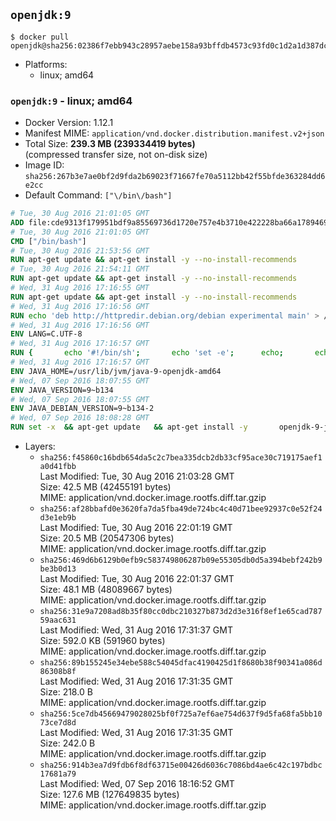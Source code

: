 ## `openjdk:9`

```console
$ docker pull openjdk@sha256:02386f7ebb943c28957aebe158a93bffdb4573c93fd0c1d2a1d387dc799dfe2c
```

-	Platforms:
	-	linux; amd64

### `openjdk:9` - linux; amd64

-	Docker Version: 1.12.1
-	Manifest MIME: `application/vnd.docker.distribution.manifest.v2+json`
-	Total Size: **239.3 MB (239334419 bytes)**  
	(compressed transfer size, not on-disk size)
-	Image ID: `sha256:267b3e7ae0bf2d9fda2b69023f71667fe70a5112bb42f55bfde363284dd6e2cc`
-	Default Command: `["\/bin\/bash"]`

```dockerfile
# Tue, 30 Aug 2016 21:01:05 GMT
ADD file:cde9313f179951bdf9a85569736d1720e757e4b3710e422228ba66a1789469a9 in / 
# Tue, 30 Aug 2016 21:01:05 GMT
CMD ["/bin/bash"]
# Tue, 30 Aug 2016 21:53:56 GMT
RUN apt-get update && apt-get install -y --no-install-recommends 		ca-certificates 		curl 		wget 	&& rm -rf /var/lib/apt/lists/*
# Tue, 30 Aug 2016 21:54:11 GMT
RUN apt-get update && apt-get install -y --no-install-recommends 		bzr 		git 		mercurial 		openssh-client 		subversion 				procps 	&& rm -rf /var/lib/apt/lists/*
# Wed, 31 Aug 2016 17:16:55 GMT
RUN apt-get update && apt-get install -y --no-install-recommends 		bzip2 		unzip 		xz-utils 	&& rm -rf /var/lib/apt/lists/*
# Wed, 31 Aug 2016 17:16:56 GMT
RUN echo 'deb http://httpredir.debian.org/debian experimental main' > /etc/apt/sources.list.d/experimental.list
# Wed, 31 Aug 2016 17:16:56 GMT
ENV LANG=C.UTF-8
# Wed, 31 Aug 2016 17:16:57 GMT
RUN { 		echo '#!/bin/sh'; 		echo 'set -e'; 		echo; 		echo 'dirname "$(dirname "$(readlink -f "$(which javac || which java)")")"'; 	} > /usr/local/bin/docker-java-home 	&& chmod +x /usr/local/bin/docker-java-home
# Wed, 31 Aug 2016 17:16:57 GMT
ENV JAVA_HOME=/usr/lib/jvm/java-9-openjdk-amd64
# Wed, 07 Sep 2016 18:07:55 GMT
ENV JAVA_VERSION=9~b134
# Wed, 07 Sep 2016 18:07:55 GMT
ENV JAVA_DEBIAN_VERSION=9~b134-2
# Wed, 07 Sep 2016 18:08:28 GMT
RUN set -x 	&& apt-get update 	&& apt-get install -y 		openjdk-9-jdk-headless="$JAVA_DEBIAN_VERSION" 	&& rm -rf /var/lib/apt/lists/* 	&& [ "$JAVA_HOME" = "$(docker-java-home)" ]
```

-	Layers:
	-	`sha256:f45860c16bdb654da5c2c7bea335dcb2db33cf95ace30c719175aef1a0d41fbb`  
		Last Modified: Tue, 30 Aug 2016 21:03:28 GMT  
		Size: 42.5 MB (42455191 bytes)  
		MIME: application/vnd.docker.image.rootfs.diff.tar.gzip
	-	`sha256:af28bbafd0e3620fa7da5fba49de724bc4c40d71bee92937c0e52f24d3e1eb9b`  
		Last Modified: Tue, 30 Aug 2016 22:01:19 GMT  
		Size: 20.5 MB (20547306 bytes)  
		MIME: application/vnd.docker.image.rootfs.diff.tar.gzip
	-	`sha256:469d6b6129b0efb9c583749806287b09e55305db0d5a394bebf242b9be3b0d13`  
		Last Modified: Tue, 30 Aug 2016 22:01:37 GMT  
		Size: 48.1 MB (48089667 bytes)  
		MIME: application/vnd.docker.image.rootfs.diff.tar.gzip
	-	`sha256:31e9a7208ad8b35f80cc0dbc210327b873d2d3e316f8ef1e65cad78759aac631`  
		Last Modified: Wed, 31 Aug 2016 17:31:37 GMT  
		Size: 592.0 KB (591960 bytes)  
		MIME: application/vnd.docker.image.rootfs.diff.tar.gzip
	-	`sha256:89b155245e34ebe588c54045dfac4190425d1f8680b38f90341a086d86308b8f`  
		Last Modified: Wed, 31 Aug 2016 17:31:35 GMT  
		Size: 218.0 B  
		MIME: application/vnd.docker.image.rootfs.diff.tar.gzip
	-	`sha256:5ce7db45669479028025bf0f725a7ef6ae754d637f9d5fa68fa5bb1073ce7d8d`  
		Last Modified: Wed, 31 Aug 2016 17:31:35 GMT  
		Size: 242.0 B  
		MIME: application/vnd.docker.image.rootfs.diff.tar.gzip
	-	`sha256:914b3ea7d9fdb6f8df63715e00426d6036c7086bd4ae6c42c197bdbc17681a79`  
		Last Modified: Wed, 07 Sep 2016 18:16:52 GMT  
		Size: 127.6 MB (127649835 bytes)  
		MIME: application/vnd.docker.image.rootfs.diff.tar.gzip
